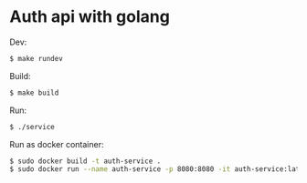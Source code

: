 # Auth api with golang

Dev:
```sh
$ make rundev
```

Build:
```sh
$ make build
```

Run:
```sh
$ ./service
```

Run as docker container:
```sh
$ sudo docker build -t auth-service .
$ sudo docker run --name auth-service -p 8080:8080 -it auth-service:latest
```
